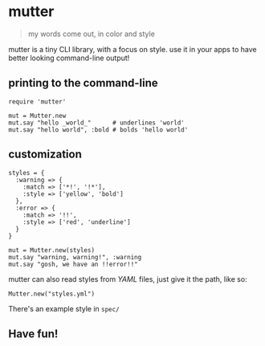 mutter
======

> my words come out,
>   in color and style

mutter is a tiny CLI library, with a focus on style.
use it in your apps to have better looking command-line output!

printing to the command-line
----------------------------

    require 'mutter'

    mut = Mutter.new
    mut.say "hello _world_"      # underlines 'world'
    mut.say "hello world", :bold # bolds 'hello world'

customization
-------------

    styles = {
      :warning => {
        :match => ['*!', '!*'],
        :style => ['yellow', 'bold']
      },
      :error => {
        :match => '!!',
        :style => ['red', 'underline']
      }
    }
    
    mut = Mutter.new(styles)
    mut.say "warning, warning!", :warning
    mut.say "gosh, we have an !!error!!"

mutter can also read styles from _YAML_ files, just give it the path, like so:

    Mutter.new("styles.yml")

There's an example style in `spec/`

Have fun!
---------